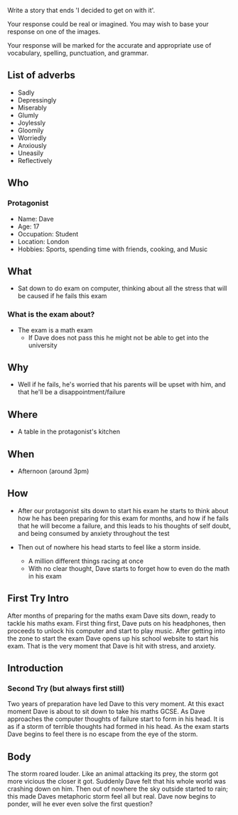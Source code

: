 Write a story that ends 'I decided to get on with it'.

Your response could be real or imagined. You may wish to base
your response on one of the images.

Your response will be marked for the accurate and appropriate
use of vocabulary, spelling, punctuation, and grammar.

## List of adverbs
* Sadly
* Depressingly
* Miserably
* Glumly
* Joylessly
* Gloomily
* Worriedly
* Anxiously
* Uneasily
* Reflectively

## Who
### Protagonist
* Name: Dave
* Age: 17
* Occupation: Student
* Location: London
* Hobbies: Sports, spending time with friends, cooking, and Music

## What
* Sat down to do exam on computer, thinking about all the stress that will be caused if he fails this exam
### What is the exam about?
* The exam is a math exam
    * If Dave does not pass this he might not be able to get into the university

## Why
* Well if he fails, he's worried that his parents will be upset with him, and that he'll be a disappointment/failure

## Where
* A table in the protagonist's kitchen

## When
* Afternoon (around 3pm)

## How
* After our protagonist sits down to start his exam he starts to think
about how he has been preparing for this exam for months, and how if he
fails that he will become a failure, and this leads to his thoughts of self
doubt, and being consumed by anxiety throughout the test

* Then out of nowhere his head starts to feel like a storm inside.
    * A million different things racing at once
    * With no clear thought, Dave starts to forget how to even do the math in
    his exam

## First Try Intro
After months of preparing for the maths exam Dave sits down, ready to tackle
his maths exam. First thing first, Dave puts on his headphones, then proceeds
to unlock his computer and start to play music. After getting into the zone to
start the exam Dave opens up his school website to start his exam. That is the
very moment that Dave is hit with stress, and anxiety.

## Introduction
### Second Try (but always first still)
Two years of preparation have led Dave to this very moment. At this exact
moment Dave is about to sit down to take his maths GCSE. As Dave approaches the
computer thoughts of failure start to form in his head. It is as if a storm of
terrible thoughts had formed in his head. As the exam starts Dave begins to
feel there is no escape from the eye of the storm.

## Body
The storm roared louder. Like an animal attacking its prey, the storm got more
vicious the closer it got. Suddenly Dave felt that his whole world was crashing
down on him. Then out of nowhere the sky outside started to rain; this made
Daves metaphoric storm feel all but real. Dave now begins to ponder, will he
ever even solve the first question?
